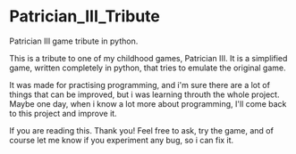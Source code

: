 # Patrician_III_Tribute
Patrician III game tribute in python.

This is a tribute to one of my childhood games, Patrician III.
It is a simplified game, written completely in python, that tries to emulate the original game.

It was made for practising programming, and i'm sure there are a lot of things that can be improved,
but i was learning throuth the whole project. Maybe one day, when i know a lot more about programming,
I'll come back to this project and improve it.

If you are reading this. Thank you! Feel free to ask, try the game, and of course let me know if you 
experiment any bug, so i can fix it.
